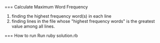 ===  Calculate Maximum Word Frequency

1. finding the highest frequency word(s) in each line
2. finding lines in the file whose "highest frequency words"
is the greatest value among all lines.

=== How to run
Run ruby solution.rb
